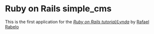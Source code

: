 # Ruby on Rails simple_cms

This is the first application for the [*Ruby on Rails tutorial/Lynda*](http://ruby.railstutorial.org/) by [Rafael Rabelo](https://github.com/rafaelrc13)